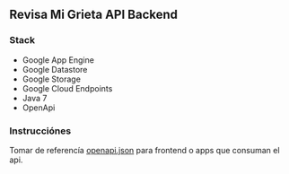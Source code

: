 ## Revisa Mi Grieta API Backend

### Stack
- Google App Engine
- Google Datastore
- Google Storage 
- Google Cloud Endpoints
- Java 7
- OpenApi

### Instrucciónes

Tomar de referencía [openapi.json](https://github.com/digaresc/revisamigrieta-api-backend/blob/master/openapi.json) para frontend o apps que consuman el api.

